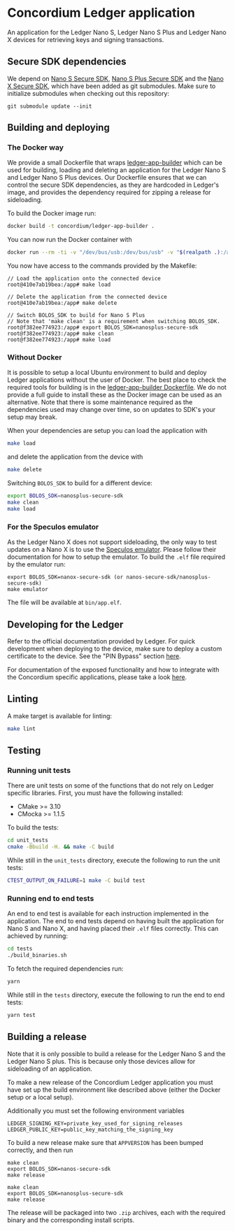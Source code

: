 # Concordium Ledger application

An application for the Ledger Nano S, Ledger Nano S Plus and Ledger Nano X devices for retrieving keys and signing transactions.

## Secure SDK dependencies

We depend on [Nano S Secure SDK](https://github.com/LedgerHQ/nanos-secure-sdk/), [Nano S Plus Secure SDK](https://github.com/LedgerHQ/nanos-secure-sdk/) and the [Nano X Secure SDK](https://github.com/LedgerHQ/nanosplus-secure-sdk), which 
have been added as git submodules. Make sure to initialize submodules when checking out this repository:
```
git submodule update --init
```

## Building and deploying

### The Docker way
We provide a small Dockerfile that wraps [ledger-app-builder](https://github.com/LedgerHQ/ledger-app-builder) which can be used for building, loading and deleting an application for the Ledger Nano S and Ledger Nano S Plus devices. Our Dockerfile ensures that we can control the secure SDK dependencies, as they are hardcoded in Ledger's image, and provides the dependency required for zipping a release for sideloading.

To build the Docker image run:
```bash
docker build -t concordium/ledger-app-builder .
```
You can now run the Docker container with
```bash
docker run --rm -ti -v "/dev/bus/usb:/dev/bus/usb" -v "$(realpath .):/app" --privileged concordium/ledger-app-builder:latest
```
You now have access to the commands provided by the Makefile:
```
// Load the application onto the connected device
root@410e7ab19bea:/app# make load

// Delete the application from the connected device
root@410e7ab19bea:/app# make delete

// Switch BOLOS_SDK to build for Nano S Plus
// Note that 'make clean' is a requirement when switching BOLOS_SDK.
root@f382ee774923:/app# export BOLOS_SDK=nanosplus-secure-sdk
root@f382ee774923:/app# make clean
root@f382ee774923:/app# make load
```

### Without Docker
It is possible to setup a local Ubuntu environment to build and deploy Ledger applications without the user of Docker. The best place to check the required tools for building is in the [ledger-app-builder Dockerfile](https://github.com/LedgerHQ/ledger-app-builder/blob/master/Dockerfile). We do not provide a full guide to install these as the Docker image can be used as an alternative. Note that there is some maintenance required as the dependencies used may change over time, so on updates to SDK's your setup may break.

When your dependencies are setup you can load the application with
```bash
make load
```
and delete the application from the device with
```bash
make delete
```
Switching `BOLOS_SDK` to build for a different device:
```bash
export BOLOS_SDK=nanosplus-secure-sdk
make clean
make load
```

### For the Speculos emulator

As the Ledger Nano X does not support sideloading, the only way to test updates on a Nano X is 
to use the [Speculos emulator](https://github.com/LedgerHQ/speculos). Please follow their documentation
for how to setup the emulator. To build the `.elf` file required by the emulator run:
```
export BOLOS_SDK=nanox-secure-sdk (or nanos-secure-sdk/nanosplus-secure-sdk)
make emulator
```
The file will be available at `bin/app.elf`.

## Developing for the Ledger

Refer to the official documentation provided by Ledger. For quick development when deploying to the 
device, make sure to deploy a custom certificate to the device. See the "PIN Bypass" section 
[here](https://developers.ledger.com/docs/nano-app/debug/).

For documentation of the exposed functionality and how to integrate with the Concordium specific 
applications, please take a look [here](doc/api.md).

## Linting
A make target is available for linting:
```bash
make lint
```

## Testing

### Running unit tests
There are unit tests on some of the functions that do not rely on Ledger specific libraries.
First, you must have the following installed:

- CMake >= 3.10
- CMocka >= 1.1.5

To build the tests:
```bash
cd unit_tests
cmake -Bbuild -H. && make -C build
```
While still in the `unit_tests` directory, execute the following to run the unit tests:
```bash
CTEST_OUTPUT_ON_FAILURE=1 make -C build test
```

### Running end to end tests
An end to end test is available for each instruction implemented in the application. The end
to end tests depend on having built the application for Nano S and Nano X, and having placed
their `.elf` files correctly. This can achieved by running:
```bash
cd tests
./build_binaries.sh
```
To fetch the required dependencies run:
```bash
yarn
```

While still in the `tests` directory, execute the following to run the end to end tests:
```bash
yarn test
```

## Building a release
Note that it is only possible to build a release for the Ledger Nano S and the Ledger Nano S plus. This is because only those devices allow for sideloading of an application.

To make a new release of the Concordium Ledger application you must have set up the build
environment like described above (either the Docker setup or a local setup).

Additionally you must set the following environment variables
```
LEDGER_SIGNING_KEY=private_key_used_for_signing_releases
LEDGER_PUBLIC_KEY=public_key_matching_the_signing_key
```
To build a new release make sure that `APPVERSION` has been bumped correctly, and then run
```
make clean
export BOLOS_SDK=nanos-secure-sdk
make release

make clean
export BOLOS_SDK=nanosplus-secure-sdk
make release
```
The release will be packaged into two `.zip` archives, each with the required binary and the corresponding install scripts.
